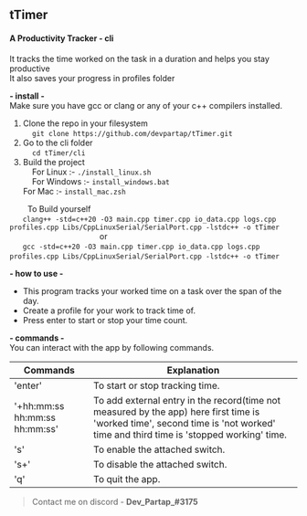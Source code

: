 ## tTimer
#### **A Productivity Tracker - cli**

It tracks the time worked on the task in a duration and helps you stay productive \
It also saves your progress in profiles folder

**- install -** \
Make sure you have gcc or clang or any of your c++ compilers installed.

1. Clone the repo in your filesystem \
    `git clone https://github.com/devpartap/tTimer.git ` 
    
2. Go to the cli folder \
    ` cd tTimer/cli `
    
3. Build the project \
    For Linux :- `./install_linux.sh ` \
    For Windows :- `install_windows.bat ` \
    For Mac :- `install_mac.zsh `

        To Build yourself \
    ` clang++ -std=c++20 -O3 main.cpp timer.cpp io_data.cpp logs.cpp profiles.cpp Libs/CppLinuxSerial/SerialPort.cpp -lstdc++ -o tTimer` \
                                        or \
    ` gcc -std=c++20 -O3 main.cpp timer.cpp io_data.cpp logs.cpp profiles.cpp Libs/CppLinuxSerial/SerialPort.cpp -lstdc++ -o tTimer` 

**- how to use -**

* This program tracks your worked time on a task over the span of the day.
* Create a profile for your work to track time of.
* Press enter to start or stop your time count.

**- commands -** \
You can interact with the app by following commands. 

|Commands|Explanation |
| - | -|
| 'enter'|To start or stop tracking time.|
| '+hh:mm:ss hh:mm:ss hh:mm:ss'|To add external entry in the record(time not measured by the app) here first time is 'worked time', second time is 'not worked' time and third time is 'stopped working' time.|
| 's'|To enable the attached switch.|
| 's+'|To disable the attached switch.|
| 'q'|To quit the app.|

>Contact me on discord - **Dev_Partap_#3175**
